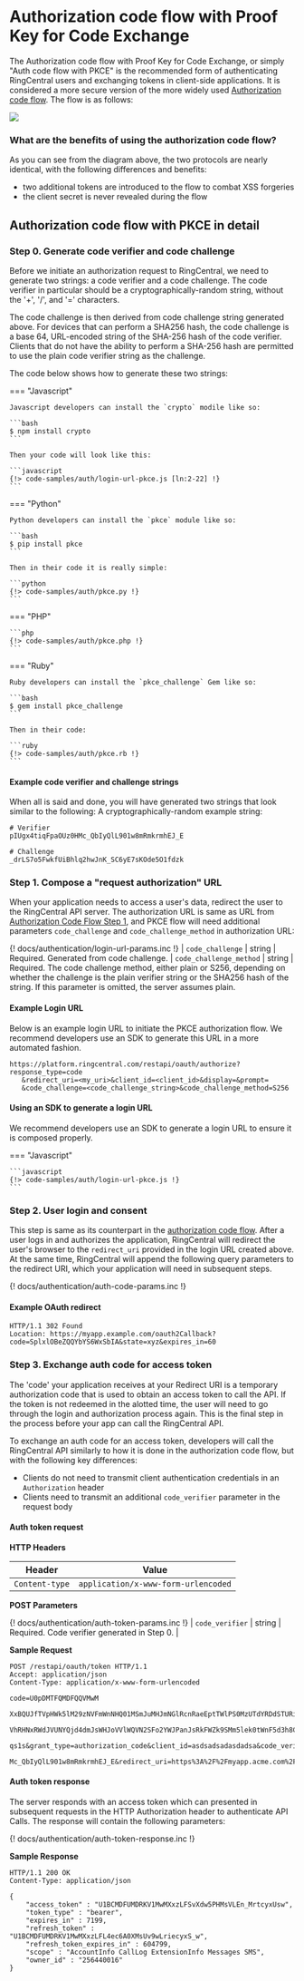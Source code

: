 # Authorization code flow with Proof Key for Code Exchange

The Authorization code flow with Proof Key for Code Exchange, or simply "Auth code flow with PKCE" is the recommended form of authenticating RingCentral users and exchanging tokens in client-side applications. It is considered a more secure version of the more widely used [Authorization code flow](../auth-code-flow). The flow is as follows:

<img src="../oauth-auth-token-pkce-flow.png" class="img-fluid" style="max-width: 700px">

### What are the benefits of using the authorization code flow?

As you can see from the diagram above, the two protocols are nearly identical, with the following differences and benefits:

* two additional tokens are introduced to the flow to combat XSS forgeries
* the client secret is never revealed during the flow

## Authorization code flow with PKCE in detail

### Step 0. Generate code verifier and code challenge

Before we initiate an authorization request to RingCentral, we need to generate two strings: a code verifier and a code challenge. The code verifier in particular should be a cryptographically-random string, without the '+', '/', and '=' characters. 

The code challenge is then derived from code challenge string generated above. For devices that can perform a SHA256 hash, the code challenge is a base 64, URL-encoded string of the SHA-256 hash of the code verifier. Clients that do not have the ability to perform a SHA-256 hash are permitted to use the plain code verifier string as the challenge.

The code below shows how to generate these two strings:

=== "Javascript"

    Javascript developers can install the `crypto` modile like so:
	
    ```bash
    $ npm install crypto
    ```
	
    Then your code will look like this:
    
    ```javascript
    {!> code-samples/auth/login-url-pkce.js [ln:2-22] !} 	
    ```

=== "Python" 

    Python developers can install the `pkce` module like so:
	
	```bash
	$ pip install pkce
	```
	
	Then in their code it is really simple:
    
	```python
    {!> code-samples/auth/pkce.py !} 	
	```

=== "PHP"

    ```php
    {!> code-samples/auth/pkce.php !} 	
    ```

=== "Ruby"

    Ruby developers can install the `pkce_challenge` Gem like so:
	
    ```bash
    $ gem install pkce_challenge
    ```
	
    Then in their code:
	
    ```ruby
    {!> code-samples/auth/pkce.rb !} 	
    ```

#### Example code verifier and challenge strings

When all is said and done, you will have generated two strings that look similar to the following:
A cryptographically-random example string:

```
# Verifier
pIUgx4tiqFpaOUz0HMc_QbIyQlL901w8mRmkrmhEJ_E

# Challenge
_drLS7o5FwkfUiBhlq2hwJnK_SC6yE7sKOde5O1fdzk
```

### Step 1. Compose a "request authorization" URL

When your application needs to access a user's data, redirect the user to the RingCentral API server. The authorization URL is same as URL from [Authorization Code Flow Step 1](../auth-code-flow#step-1-request-authorization-code), and PKCE flow will need additional parameters `code_challenge` and `code_challenge_method` in authorization URL:

{! docs/authentication/login-url-params.inc !} 
| `code_challenge` | string | Required. Generated from code challenge.
| `code_challenge_method` | string | Required. The code challenge method, either plain or S256, depending on whether the challenge is the plain verifier string or the SHA256 hash of the string. If this parameter is omitted, the server assumes plain.

#### Example Login URL

Below is an example login URL to initiate the PKCE authorization flow. We recommend developers use an SDK to generate this URL in a more automated fashion.

```
https://platform.ringcentral.com/restapi/oauth/authorize?response_type=code
   &redirect_uri=<my_uri>&client_id=<client_id>&display=&prompt=
   &code_challenge=<code_challenge_string>&code_challenge_method=S256
```

#### Using an SDK to generate a login URL

We recommend developers use an SDK to generate a login URL to ensure it is composed properly.

=== "Javascript" 

    ```javascript
    {!> code-samples/auth/login-url-pkce.js !} 
    ```

### Step 2. User login and consent

This step is same as its counterpart in the [authorization code flow](../auth-code-flow#step-2-user-login-and-consent). After a user logs in and authorizes the application, RingCentral will redirect the user's browser to the `redirect_uri` provided in the login URL created above. At the same time, RingCentral will append the following query parameters to the redirect URI, which your application will need in subsequent steps. 

{! docs/authentication/auth-code-params.inc !} 
	
#### Example OAuth redirect
	
```http
HTTP/1.1 302 Found
Location: https://myapp.example.com/oauth2Callback?code=SplxlOBeZQQYbYS6WxSbIA&state=xyz&expires_in=60
```

### Step 3. Exchange auth code for access token

The 'code' your application receives at your Redirect URI is a temporary authorization code that is used to obtain an access token to call the API. If the token is not redeemed in the alotted time, the user will need to go through the login and authorization process again. This is the final step in the process before your app can call the RingCentral API. 

To exchange an auth code for an access token, developers will call the RingCentral API similarly to how it is done in the authorization code flow, but with the following key differences:

* Clients do not need to transmit client authentication credentials in an `Authorization` header
* Clients need to transmit an additional `code_verifier` parameter in the request body

#### Auth token request

**HTTP Headers**

| Header           | Value                                                      |
| ---------------- | ---------------------------------------------------------- |
| `Content-type`   | `application/x-www-form-urlencoded`                        |

**POST Parameters**

{! docs/authentication/auth-token-params.inc !} 
| `code_verifier`         | string   | Required. Code verifier generated in Step 0. |

**Sample Request**

```http
POST /restapi/oauth/token HTTP/1.1 
Accept: application/json 
Content-Type: application/x-www-form-urlencoded 

code=U0pDMTFQMDFQQVMwM
  XxBQUJfTVpHWk5lM29zNVFmWnNHQ01MSmJuMHJmNGlRcnRaeEptTWlPS0MzUTdYRDdSTURiaHBuWHZINGM2WTdqaWlBOE
  VhRHNxRWdJVUNYQjd4dmJsWHJoVVlWQVN2SFo2YWJPanJsRkFWZk9SMm5lek0tWnF5d3h8C3AnYOPxO0flEwO6Ffoq9Tl
  qs1s&grant_type=authorization_code&client_id=asdsadsadasdadsa&code_verifier=pIUgx4tiqFpaOUz0H
  Mc_QbIyQlL901w8mRmkrmhEJ_E&redirect_uri=https%3A%2F%2Fmyapp.acme.com%2Foauth2redirect
```

#### Auth token response

The server responds with an access token which can presented in subsequent requests in the HTTP Authorization header to authenticate API Calls. The response will contain the following parameters: 

{! docs/authentication/auth-token-response.inc !} 

**Sample Response**

```http
HTTP/1.1 200 OK
Content-Type: application/json

{
    "access_token" : "U1BCMDFUMDRKV1MwMXxzLFSvXdw5PHMsVLEn_MrtcyxUsw",
    "token_type" : "bearer",
    "expires_in" : 7199,
    "refresh_token" : "U1BCMDFUMDRKV1MwMXxzLFL4ec6A0XMsUv9wLriecyxS_w",
    "refresh_token_expires_in" : 604799,
    "scope" : "AccountInfo CallLog ExtensionInfo Messages SMS",
    "owner_id" : "256440016"
}
```

